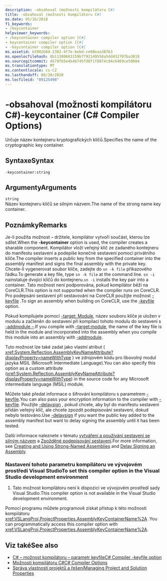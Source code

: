 ```yaml
---
description: -obsahoval (možnosti kompilátoru C#)
title: -obsahoval (možnosti kompilátoru C#)
ms.date: 05/16/2018
f1_keywords:
- /keycontainer
helpviewer_keywords:
- /keycontainer compiler option [C#]
- keycontainer compiler option [C#]
- -keycontainer compiler option [C#]
ms.assetid: b3982b6d-2382-4f7e-bebd-ce98eaa30763
ms.openlocfilehash: 8b11380683159b7792149558a5dd432707ba3818
ms.sourcegitcommit: d579fb5e4b46745fd0f1f8874c94c6469ce58604
ms.translationtype: MT
ms.contentlocale: cs-CZ
ms.lasthandoff: 08/30/2020
ms.locfileid: "89125498"
---
```

# <a name="-keycontainer-c-compiler-options"></a><span data-ttu-id="d08b7-103">-obsahoval (možnosti kompilátoru C#)</span><span class="sxs-lookup"><span data-stu-id="d08b7-103">-keycontainer (C# Compiler Options)</span></span>
<span data-ttu-id="d08b7-104">Určuje název kontejneru kryptografických klíčů.</span><span class="sxs-lookup"><span data-stu-id="d08b7-104">Specifies the name of the cryptographic key container.</span></span>  
  
## <a name="syntax"></a><span data-ttu-id="d08b7-105">Syntaxe</span><span class="sxs-lookup"><span data-stu-id="d08b7-105">Syntax</span></span>  
  
```console  
-keycontainer:string  
```  
  
## <a name="arguments"></a><span data-ttu-id="d08b7-106">Argumenty</span><span class="sxs-lookup"><span data-stu-id="d08b7-106">Arguments</span></span>  
 `string`  
 <span data-ttu-id="d08b7-107">Název kontejneru klíčů se silným názvem.</span><span class="sxs-lookup"><span data-stu-id="d08b7-107">The name of the strong name key container.</span></span>  
  
## <a name="remarks"></a><span data-ttu-id="d08b7-108">Poznámky</span><span class="sxs-lookup"><span data-stu-id="d08b7-108">Remarks</span></span>  
 <span data-ttu-id="d08b7-109">Je-li použita možnost **-** držitele, kompilátor vytvoří součást, kterou lze sdílet.</span><span class="sxs-lookup"><span data-stu-id="d08b7-109">When the **-keycontainer** option is used, the compiler creates a sharable component.</span></span> <span data-ttu-id="d08b7-110">Kompilátor vloží veřejný klíč ze zadaného kontejneru do manifestu sestavení a podepíše konečné sestavení pomocí privátního klíče.</span><span class="sxs-lookup"><span data-stu-id="d08b7-110">The compiler inserts a public key from the specified container into the assembly manifest and signs the final assembly with the private key.</span></span> <span data-ttu-id="d08b7-111">Chcete-li vygenerovat soubor klíče, zadejte do `sn -k file` příkazového řádku.</span><span class="sxs-lookup"><span data-stu-id="d08b7-111">To generate a key file, type `sn -k file` at the command line.</span></span> <span data-ttu-id="d08b7-112">`sn -i` nainstaluje dvojici klíčů do kontejneru.</span><span class="sxs-lookup"><span data-stu-id="d08b7-112">`sn -i` installs the key pair into a container.</span></span> <span data-ttu-id="d08b7-113">Tato možnost není podporována, pokud kompilátor běží na CoreCLR.</span><span class="sxs-lookup"><span data-stu-id="d08b7-113">This option is not supported when the compiler runs on CoreCLR.</span></span> <span data-ttu-id="d08b7-114">Pro podepsání sestavení při sestavování na CoreCLR použijte možnost [-keyfile](keyfile-compiler-option.md) .</span><span class="sxs-lookup"><span data-stu-id="d08b7-114">To sign an assembly when building on CoreCLR, use the [-keyfile](keyfile-compiler-option.md) option.</span></span>
  
 <span data-ttu-id="d08b7-115">Pokud kompilujete pomocí [-target: Module](./target-module-compiler-option.md), název souboru klíče je uložen v modulu a začleněn do sestavení při kompilaci tohoto modulu do sestavení s [-addmodule –](./addmodule-compiler-option.md).</span><span class="sxs-lookup"><span data-stu-id="d08b7-115">If you compile with [-target:module](./target-module-compiler-option.md), the name of the key file is held in the module and incorporated into the assembly when you compile this module into an assembly with [-addmodule](./addmodule-compiler-option.md).</span></span>  
  
 <span data-ttu-id="d08b7-116">Tuto možnost lze také zadat jako vlastní atribut ( <xref:System.Reflection.AssemblyKeyNameAttribute?displayProperty=nameWithType> ) ve zdrojovém kódu pro libovolný modul jazyka MSIL (Microsoft Intermediate Language).</span><span class="sxs-lookup"><span data-stu-id="d08b7-116">You can also specify this option as a custom attribute (<xref:System.Reflection.AssemblyKeyNameAttribute?displayProperty=nameWithType>) in the source code for any Microsoft intermediate language (MSIL) module.</span></span>  
  
 <span data-ttu-id="d08b7-117">Můžete také předat informace o šifrování kompilátoru s parametrem [-keyfile](./keyfile-compiler-option.md).</span><span class="sxs-lookup"><span data-stu-id="d08b7-117">You can also pass your encryption information to the compiler with [-keyfile](./keyfile-compiler-option.md).</span></span> <span data-ttu-id="d08b7-118">Použijte [-delaysign](./delaysign-compiler-option.md) , pokud chcete, aby byl do manifestu sestavení přidán veřejný klíč, ale chcete zpozdit podepisování sestavení, dokud nebylo testováno.</span><span class="sxs-lookup"><span data-stu-id="d08b7-118">Use [-delaysign](./delaysign-compiler-option.md) if you want the public key added to the assembly manifest but want to delay signing the assembly until it has been tested.</span></span>  
  
 <span data-ttu-id="d08b7-119">Další informace naleznete v tématu [vytváření a používání sestavení se silným názvem](../../../standard/assembly/create-use-strong-named.md) a [Zpožděné podepisování sestavení](../../../standard/assembly/delay-sign.md).</span><span class="sxs-lookup"><span data-stu-id="d08b7-119">For more information, see [Creating and Using Strong-Named Assemblies](../../../standard/assembly/create-use-strong-named.md) and [Delay Signing an Assembly](../../../standard/assembly/delay-sign.md).</span></span>  
  
### <a name="to-set-this-compiler-option-in-the-visual-studio-development-environment"></a><span data-ttu-id="d08b7-120">Nastavení tohoto parametru kompilátoru ve vývojovém prostředí Visual Studio</span><span class="sxs-lookup"><span data-stu-id="d08b7-120">To set this compiler option in the Visual Studio development environment</span></span>  
  
1. <span data-ttu-id="d08b7-121">Tato možnost kompilátoru není k dispozici ve vývojovém prostředí sady Visual Studio.</span><span class="sxs-lookup"><span data-stu-id="d08b7-121">This compiler option is not available in the Visual Studio development environment.</span></span>  
  
 <span data-ttu-id="d08b7-122">Pomocí programu můžete programově získat přístup k této možnosti kompilátoru <xref:VSLangProj.ProjectProperties.AssemblyKeyContainerName%2A> .</span><span class="sxs-lookup"><span data-stu-id="d08b7-122">You can programmatically access this compiler option with <xref:VSLangProj.ProjectProperties.AssemblyKeyContainerName%2A>.</span></span>  
  
## <a name="see-also"></a><span data-ttu-id="d08b7-123">Viz také</span><span class="sxs-lookup"><span data-stu-id="d08b7-123">See also</span></span>

- [<span data-ttu-id="d08b7-124">C# – možnost kompilátoru – parametr keyfile</span><span class="sxs-lookup"><span data-stu-id="d08b7-124">C# Compiler -keyfile option</span></span>](keyfile-compiler-option.md)
- [<span data-ttu-id="d08b7-125">Možnosti kompilátoru C#</span><span class="sxs-lookup"><span data-stu-id="d08b7-125">C# Compiler Options</span></span>](index.md)
- [<span data-ttu-id="d08b7-126">Správa vlastností projektů a řešení</span><span class="sxs-lookup"><span data-stu-id="d08b7-126">Managing Project and Solution Properties</span></span>](/visualstudio/ide/managing-project-and-solution-properties)
